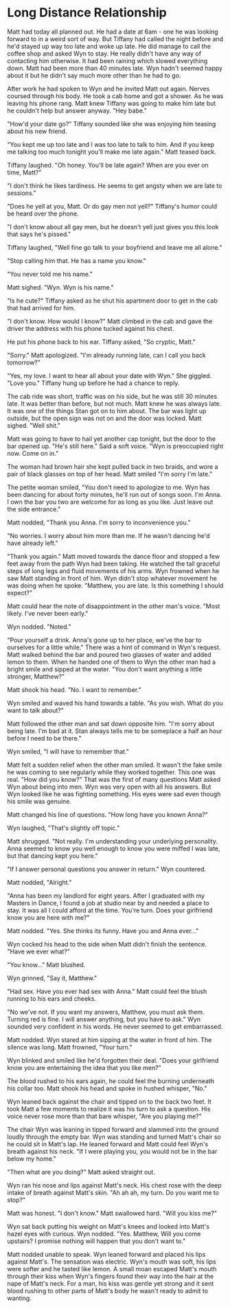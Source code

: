 # Long Distance Relationship

Matt had today all planned out.  He had a date at 6am - one he was looking forward to in a weird sort of way.  But Tiffany had called the night before and he'd stayed up way too late and woke up late.  He did manage to call the coffee shop and asked Wyn to stay.  He really didn't have any way of contacting him otherwise.  It had been raining which slowed everything down.  Matt had been more than 40 minutes late.  Wyn hadn't seemed happy about it but he didn't say much more other than he had to go.

After work he had spoken to Wyn and he invited Matt out again.  Nerves coursed through his body.  He took a cab home and got a shower.  As he was leaving his phone rang.  Matt knew Tiffany was going to make him late but he couldn't help but answer anyway.  "Hey babe."

"How'd your date go?"  Tiffany sounded like she was enjoying him teasing about his new friend.

"You kept me up too late and I was too late to talk to him. And if you keep me talking too much tonight you'll make me late again."  Matt teased back.

Tiffany laughed.  "Oh honey.  You'll be late again?  When are you ever on time, Matt?"

"I don't think he likes tardiness.  He seems to get angsty when we are late to sessions." 

"Does he yell at you, Matt.  Or do gay men not yell?"  Tiffany's humor could be heard over the phone.

"I don't know about all gay men, but he doesn't yell just gives you this look that says he's pissed."  

Tiffany laughed, "Well fine go talk to your boyfriend and leave me all alone."

"Stop calling him that.  He has a name you know."

"You never told me his name."

Matt sighed.  "Wyn. Wyn is his name."

"Is he cute?"  Tiffany asked as he shut his apartment door to get in the cab that had arrived for him.

"I don't know.  How would I know?"  Matt climbed in the cab and gave the driver the address with his phone tucked against his chest.  

He put his phone back to his ear. Tiffany asked, "So cryptic, Matt."

"Sorry."  Matt apologized. "I'm already running late, can I call you back tomorrow?"

"Yes, my love.  I want to hear all about your date with Wyn." She giggled.  "Love you."  Tiffany hung up before he had a chance to reply.

The cab ride was short, traffic was on his side, but he was still 30 minutes late.  It was better than before, but not much.  Matt knew he was always late.  It was one of the things Stan got on to him about.  The bar was light up outside, but the open sign was not on and the door was locked.  Matt sighed.  "Well shit."

Matt was going to have to hail yet another cap tonight, but the door to the bar opened up.  "He's still here."  Said a soft voice.  "Wyn is preoccupied right now.  Come on in."

The woman had brown hair she kept pulled back in two braids, and wore a pair of black glasses on top of her head.  Matt smiled  "I'm sorry I'm late."

The petite woman smiled, "You don't need to apologize to me.  Wyn has been dancing for about forty minutes, he'll run out of songs soon.  I'm Anna.  I own the bar you two are welcome for as long as you like.  Just leave out the side entrance."

Matt nodded, "Thank you Anna.  I'm sorry to inconvenience you."

"No worries.  I worry about him more than me.  If he wasn't dancing he'd have already left."

"Thank you again."  Matt moved towards the dance floor and stopped a few feet away from the path Wyn had been taking.  He watched the tall graceful steps of long legs and fluid movements of his arms.  Wyn frowned when he saw Matt standing in front of him.  Wyn didn't stop whatever movement he was doing when he spoke.  "Matthew, you are late.  Is this something I should expect?"

Matt could hear the note of disappointment in the other man's voice.  "Most likely.  I've never been early."

Wyn nodded.  "Noted."

"Pour yourself a drink. Anna's gone up to her place, we've the bar to ourselves for a little while."  There was a hint of command in Wyn's request.  Matt walked behind the bar and poured two glasses of water and added lemon to them.  When he handed one of them to Wyn the other man had a bright smile and sipped at the water.  "You don't want anything a little stronger, Matthew?"

Matt shook his head.  "No.  I want to remember."

Wyn smiled and waved  his hand towards a table.  "As you wish.  What do you want to talk about?"

Matt followed the other man and sat down opposite him.  "I'm sorry about being late.  I'm bad at it.  Stan always tells me to be someplace a half an hour before I need to be there."  

Wyn smiled, "I will have to remember that."

Matt felt a sudden relief when the other man smiled.  It wasn't the fake smile he was coming to see regularly while they worked together.  This one was real.  "How did you know?"  That was the first of many questions Matt asked Wyn about being into men.  Wyn was very open with all his answers. But Wyn looked like he was fighting something.  His eyes were sad even though his smile was genuine.

Matt changed his line of questions.  "How long have you known Anna?"

Wyn laughed, "That's slightly off topic."

Matt shrugged.  "Not really.  I'm understanding your underlying personality.  Anna seemed to know you well enough to know you were miffed I was late, but that dancing kept you here."

"If I answer personal questions you answer in return."  Wyn countered.

Matt nodded, "Alright."

"Anna has been my landlord for eight years.  After I graduated with my Masters in Dance, I found a job at studio near by and needed a place to stay.  It was all I could afford at the time.  You're turn.  Does your girlfriend know you are here with me?"

Matt nodded. "Yes.  She thinks its funny.  Have you and Anna ever..."

Wyn cocked his head to the side when Matt didn't finish the sentence.  "Have we ever what?"

"You know..."  Matt blushed.

Wyn grinned, "Say it, Matthew."

"Had sex.  Have you ever had sex with Anna."  Matt could feel the blush running to his ears and cheeks.

"No we've not.  If you want my answers, Matthew, you must ask them.  Turning red is fine.  I will answer anything, but you have to ask."  Wyn sounded very confident in his words.  He never seemed to get embarrassed.

Matt nodded.  Wyn stared at him sipping at the water in front of him.  The silence was long.  Matt frowned, "Your turn."

Wyn blinked and smiled like he'd forgotten their deal.  "Does your girlfriend know you are entertaining the idea that you like men?"

The blood rushed to his ears again, he could feel the burning underneath his collar too.  Matt shook his head and spoke in hushed whisper, "No."

Wyn leaned back against the chair and tipped on to the back two feet.  It took Matt a few moments to realize it was his turn to ask a question.  His voice never rose more than that bare whisper, "Are you playing me?"

The chair Wyn was leaning in tipped forward and slammed into the ground loudly through the empty bar.  Wyn was standing and turned Matt's chair so he could sit in Matt's lap.  He leaned forward and Matt could feel Wyn's breath against his neck.  "If I were playing you, you would not be in the bar below my home."

"Then what are you doing?"  Matt asked straight out.

Wyn ran his nose and lips against Matt's neck.  His chest rose with the deep intake of breath against Matt's skin.  "Ah ah ah, my turn.  Do you want me to stop?"

Matt was honest.  "I don't know."  Matt swallowed hard.  "Will you kiss me?"

Wyn sat back putting his weight on Matt's knees and looked into Matt's hazel eyes with curious.  Wyn nodded. "Yes.  Matthew, Will you come upstairs?  I promise nothing will happen that you don't want to."

Matt nodded unable to speak.  Wyn leaned forward and placed his lips against Matt's.  The sensation was electric.  Wyn's mouth was soft, his lips were softer and he tasted like lemon.  A small moan escaped Matt's mouth through their kiss when Wyn's fingers found their way into the hair at the nape of Matt's neck.  For a man, his kiss was gentle yet strong and it sent blood rushing to other parts of Matt's body he wasn't ready to admit to wanting.

